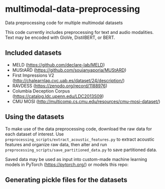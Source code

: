 # multimodal-data-preprocessing
Data preprocessing code for multiple multimodal datasets

This code currently includes preprocessing for text and audio modalities. 
Text may be encoded with GloVe, DistilBERT, or BERT. 

## Included datasets

* MELD (https://github.com/declare-lab/MELD)
* MUStARD (https://github.com/soujanyaporia/MUStARD)
* First Impressions V2 (http://chalearnlap.cvc.uab.es/dataset/24/description/)
* RAVDESS (https://zenodo.org/record/1188976)
* Columbia Deception Corpus (https://catalog.ldc.upenn.edu/LDC2013S09)
* CMU MOSI (http://multicomp.cs.cmu.edu/resources/cmu-mosi-dataset/)

## Using the datasets
To make use of the data preprocessing code, download the raw data for each dataset of interest. Use `preprocessing_scripts/extract_acoustic_features.py` to extract acoustic features and organize raw data, then alter and run `preprocessing_scripts/save_partitioned_data.py` to save partitioned data. 

Saved data may be used as input into custom-made machine learning models in PyTorch (https://pytorch.org/) or models this repo:

## Generating pickle files for the datasets

